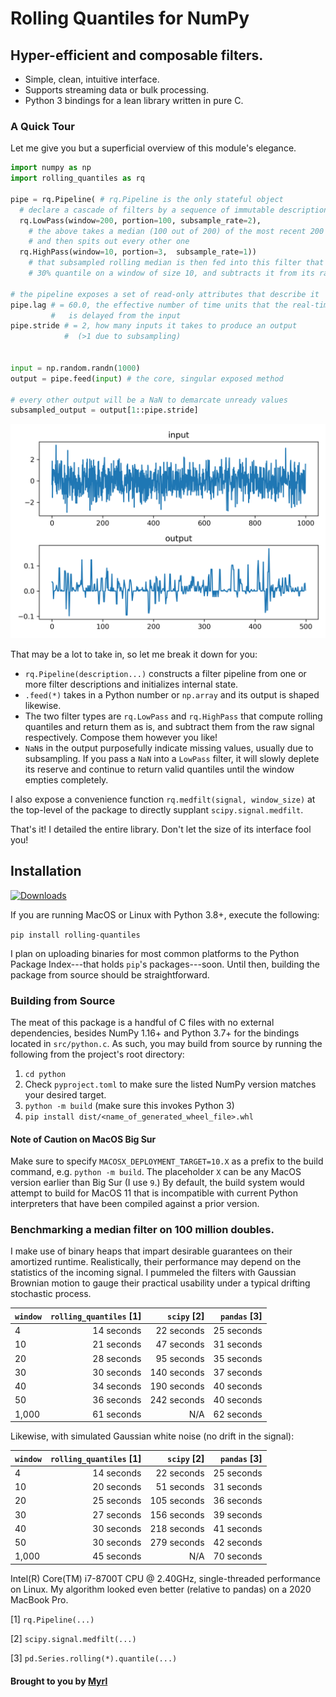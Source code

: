 # Rolling Quantiles for NumPy
## Hyper-efficient and composable filters.

* Simple, clean, intuitive interface.
* Supports streaming data or bulk processing.
* Python 3 bindings for a lean library written in pure C.

### A Quick Tour

Let me give you but a superficial overview of this module's elegance.

```python
import numpy as np
import rolling_quantiles as rq

pipe = rq.Pipeline( # rq.Pipeline is the only stateful object
  # declare a cascade of filters by a sequence of immutable description objects
  rq.LowPass(window=200, portion=100, subsample_rate=2),
    # the above takes a median (100 out of 200) of the most recent 200 points
    # and then spits out every other one
  rq.HighPass(window=10, portion=3,  subsample_rate=1))
    # that subsampled rolling median is then fed into this filter that takes a
    # 30% quantile on a window of size 10, and subtracts it from its raw input

# the pipeline exposes a set of read-only attributes that describe it
pipe.lag # = 60.0, the effective number of time units that the real-time output
         #   is delayed from the input
pipe.stride # = 2, how many inputs it takes to produce an output
            #  (>1 due to subsampling)


input = np.random.randn(1000)
output = pipe.feed(input) # the core, singular exposed method

# every other output will be a NaN to demarcate unready values
subsampled_output = output[1::pipe.stride]
```
![Example Signal](example.png)

That may be a lot to take in, so let me break it down for you:
* `rq.Pipeline(description...)` constructs a filter pipeline from one or more filter descriptions and initializes internal state.
* `.feed(*)` takes in a Python number or `np.array` and its output is shaped likewise.
* The two filter types are `rq.LowPass` and `rq.HighPass` that compute rolling quantiles and return them as is, and subtract them from the raw signal respectively. Compose them however you like!
* `NaN`s in the output purposefully indicate missing values, usually due to subsampling. If you pass a `NaN` into a `LowPass` filter, it will slowly deplete its reserve and continue to return valid quantiles until the window empties completely.

I also expose a convenience function `rq.medfilt(signal, window_size)` at the top-level of the package to directly supplant `scipy.signal.medfilt`.

That's it! I detailed the entire library. Don't let the size of its interface fool you!

## Installation
[![Downloads](https://static.pepy.tech/personalized-badge/rolling-quantiles?period=total&units=international_system&left_color=blue&right_color=orange&left_text=pip%20downloads)](https://pepy.tech/project/rolling-quantiles)

If you are running MacOS or Linux with Python 3.8+, execute the following:

`pip install rolling-quantiles`

I plan on uploading binaries for most common platforms to the Python Package Index---that holds `pip`'s packages---soon. Until then, building the package from source should be straightforward.

### Building from Source

The meat of this package is a handful of C files with no external dependencies, besides NumPy 1.16+ and Python 3.7+ for the bindings located in `src/python.c`. As such, you may build from source by running the following from the project's root directory:
1. `cd python`
2. Check `pyproject.toml` to make sure the listed NumPy version matches your desired target.
3. `python -m build` (make sure this invokes Python 3)
4. `pip install dist/<name_of_generated_wheel_file>.whl`

#### Note of Caution on MacOS Big Sur
Make sure to specify `MACOSX_DEPLOYMENT_TARGET=10.X` as a prefix to the build command, e.g. `python -m build`. The placeholder `X` can be any MacOS version earlier than Big Sur (I use `9`.) By default, the build system would attempt to build for MacOS 11 that is incompatible with current Python interpreters that have been compiled against a prior version.


### Benchmarking a median filter on 100 million doubles.

I make use of binary heaps that impart desirable guarantees on their amortized runtime. Realistically, their performance may depend on the statistics of the incoming signal. I pummeled the filters with Gaussian Brownian motion to gauge their practical usability under a typical drifting stochastic process.

| `window` | `rolling_quantiles` [1] | `scipy` [2] | `pandas` [3] |
| :------- | ------------------:     | ----------: | -----------: |
| 4        | 14 seconds              | 22 seconds  | 25 seconds   |
| 10       | 21 seconds              | 47 seconds  | 31 seconds   |
| 20       | 28 seconds              | 95 seconds  | 35 seconds   |
| 30       | 30 seconds              | 140 seconds | 37 seconds   |
| 40       | 34 seconds              | 190 seconds | 40 seconds   |
| 50       | 36 seconds              | 242 seconds | 40 seconds   |
| 1,000    | 61 seconds              | N/A         | 62 seconds   |

Likewise, with simulated Gaussian white noise (no drift in the signal):

| `window` | `rolling_quantiles` [1] | `scipy` [2] | `pandas` [3] |
| :------- | ------------------:     | ----------: | -----------: |
| 4        | 14 seconds              | 22 seconds  | 25 seconds   |
| 10       | 20 seconds              | 51 seconds  | 31 seconds   |
| 20       | 25 seconds              | 105 seconds | 36 seconds   |
| 30       | 27 seconds              | 156 seconds | 39 seconds   |
| 40       | 30 seconds              | 218 seconds | 41 seconds   |
| 50       | 30 seconds              | 279 seconds | 42 seconds   |
| 1,000    | 45 seconds              | N/A         | 70 seconds   |

Intel(R) Core(TM) i7-8700T CPU @ 2.40GHz, single-threaded performance on Linux. My algorithm looked even better (relative to pandas) on a 2020 MacBook Pro.

[1] `rq.Pipeline(...)`

[2] `scipy.signal.medfilt(...)`

[3] `pd.Series.rolling(*).quantile(...)`



#### Brought to you by [Myrl](https://myrl.marmarel.is)
